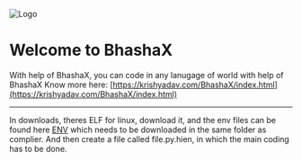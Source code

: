 ![Logo](Logo/Logo.png?raw=true "Logo")
# Welcome to BhashaX

With help of BhashaX, you can code in any lanugage of world with help of BhashaX
Know more here: [https://krishyadav.com/BhashaX/index.html](https://krishyadav.com/BhashaX/index.html)

---

In downloads, theres ELF for linux, download it, and the env files can be found here [ENV](https://github.com/krishyadav007/BhashaX/blob/main/ENV/ENV.json) which needs to be downloaded in the same folder as complier. And then create a file called file.py.hien, in which the main coding has to be done.

